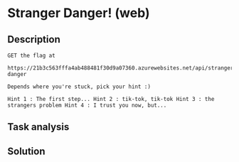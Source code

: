 # Stranger Danger! (web)

## Description

```
GET the flag at

https://21b3c563fffa4ab488481f30d9a07360.azurewebsites.net/api/stranger-danger

Depends where you're stuck, pick your hint :)

Hint 1 : The first step... Hint 2 : tik-tok, tik-tok Hint 3 : the strangers problem Hint 4 : I trust you now, but...
```

## Task analysis

## Solution


